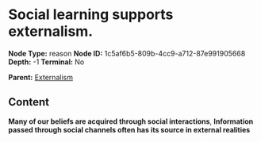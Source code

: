 # Social learning supports externalism.

**Node Type:** reason
**Node ID:** 1c5af6b5-809b-4cc9-a712-87e991905668
**Depth:** -1
**Terminal:** No

**Parent:** [Externalism](externalism.md)

## Content

**Many of our beliefs are acquired through social interactions**, **Information passed through social channels often has its source in external realities**
